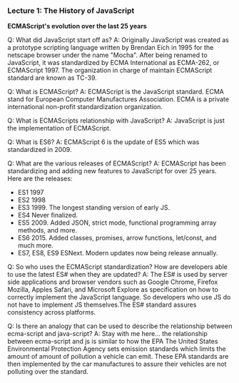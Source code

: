 ### Lecture 1: The History of JavaScript

**ECMAScript's evolution over the last 25 years**

Q: What did JavaScript start off as?
A: Originally JavaScript was created as a prototype scripting language written by Brendan Eich in 1995 for the netscape browser under the name "Mocha". After being renamed to JavaScript, it was standardized by ECMA International as ECMA-262, or ECMAScript 1997. The organization in charge of maintain ECMAScript standard are known as TC-39.

Q: What is ECMAScript?
A: ECMAScript is the JavaScript standard. ECMA stand for European Computer Manufactures Association. ECMA is a private international non-profit standardization organization.

Q: What is ECMAScripts relationship with JavaScript?
A: JavaScript is just the implementation of ECMAScript.

Q: What is ES6?
A: ECMAScript 6 is the update of ES5 which was standardized in 2009.

Q: What are the various releases of ECMAScript?
A: ECMAScript has been standardizing and adding new features to JavaScript for over 25 years. Here are the releases:

- ES1 1997
- ES2 1998
- ES3 1999. The longest standing version of early JS.
- ES4 Never finalized.
- ES5 2009. Added JSON, strict mode, functional programming array methods, and more.
- ES6 2015. Added classes, promises, arrow functions, let/const, and much more.
- ES7, ES8, ES9 ESNext. Modern updates now being release annually.

Q: So who uses the ECMAScript standardization? How are developers able to use the latest ES# when they are updated?
A: The ES# is used by server side applications and browser vendors such as Google Chrome, Firefox Mozilla, Apples Safari, and Microsoft Explore as specification on how to correctly implement the JavaScript language. So developers who use JS do not have to implement JS themselves.The ES# standard assures consistency across platforms.

Q: Is there an analogy that can be used to describe the relationship between ecma-script and java-script?
A: Stay with me here... the relationship between ecma-script and js is similar to how the EPA The United States Environmental Protection Agency sets emission standards which limits the amount of amount of pollution a vehicle can emit. These EPA standards are then implemented by the car manufactures to assure their vehicles are not polluting over the standard.

